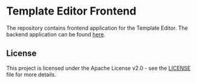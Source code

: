 # Template Editor Frontend

The repository contains frontend application for the Template Editor. The backend application can be found [here](https://github.com/datenzee/template-editor-backend).

## License

This project is licensed under the Apache License v2.0 - see the
[LICENSE](LICENSE) file for more details.
